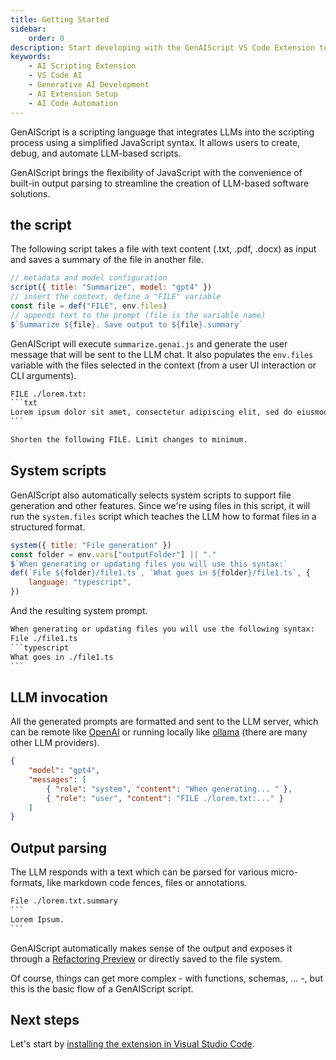 ```yaml
---
title: Getting Started
sidebar:
    order: 0
description: Start developing with the GenAIScript VS Code Extension to create AI scripts efficiently.
keywords:
    - AI Scripting Extension
    - VS Code AI
    - Generative AI Development
    - AI Extension Setup
    - AI Code Automation
---
```


GenAIScript is a scripting language that integrates LLMs into the scripting process using a simplified JavaScript syntax.
It allows users to create, debug, and automate LLM-based scripts.

GenAIScript brings the flexibility of JavaScript with the convenience of built-in output parsing
to streamline the creation of LLM-based software solutions.

## the script

The following script
takes a file with text content (.txt, .pdf, .docx) as input and
saves a summary of the file in another file.

```js wrap title="summarize.genai.js"
// metadata and model configuration
script({ title: "Summarize", model: "gpt4" })
// insert the context, define a "FILE" variable
const file = def("FILE", env.files)
// appends text to the prompt (file is the variable name)
$`Summarize ${file}. Save output to ${file}.summary`
```

GenAIScript will execute `summarize.genai.js` and generate the user message that will be sent to the LLM chat.
It also populates the `env.files` variable with the files selected in the context (from a user UI interaction or CLI arguments).

````txt title="user prompt" wrap
FILE ./lorem.txt:
```txt
Lorem ipsum dolor sit amet, consectetur adipiscing elit, sed do eiusmod tempor incididunt ut labore et dolore magna aliqua...
```

Shorten the following FILE. Limit changes to minimum.
````

## System scripts

GenAIScript also automatically selects system scripts to support file generation and other features. Since
we're using files in this script, it will run the `system.files` script which teaches the LLM how to format files
in a structured format.

```js title="system.files.genai.js"
system({ title: "File generation" })
const folder = env.vars["outputFolder"] || "."
$`When generating or updating files you will use this syntax:`
def(`File ${folder}/file1.ts`, `What goes in ${folder}/file1.ts`, {
    language: "typescript",
})
```

And the resulting system prompt.

````txt title="system prompt"
When generating or updating files you will use the following syntax:
File ./file1.ts
```typescript
What goes in ./file1.ts
```
````

## LLM invocation

All the generated prompts are formatted and sent to the LLM server, which can be remote like [OpenAI](https://platform.openai.com/docs/api-reference/chat/create) or running locally like [ollama](https://ollama.com/) (there are many other LLM providers).

```json title="llmrequest.json"
{
    "model": "gpt4",
    "messages": [
        { "role": "system", "content": "When generating... " },
        { "role": "user", "content": "FILE ./lorem.txt:..." }
    ]
}
```

## Output parsing

The LLM responds with a text which can be parsed for various micro-formats,
like markdown code fences, files or annotations.

````txt title="llmresponse.txt"
File ./lorem.txt.summary
```
Lorem Ipsum.
```
````

GenAIScript automatically makes sense of the output and exposes it through a [Refactoring Preview](https://code.visualstudio.com/docs/editor/refactoring#_refactor-preview) or directly saved to the file system.

Of course, things can get more complex - with functions, schemas, ... -, but this is the basic flow of a GenAIScript script.

## Next steps

Let's start by [installing the extension in Visual Studio Code](/genaiscript/getting-started/installation).
